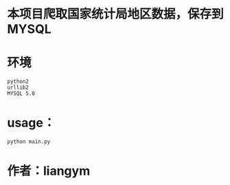 # 本项目爬取国家统计局地区数据，保存到MYSQL


# 环境
	python2
	urllib2
	MYSQL 5.0

# usage：
	python main.py







# 作者：liangym
